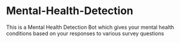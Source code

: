 # Mental-Health-Detection
This is a Mental Health Detection Bot which gives your mental health conditions based on your responses to various survey questions
